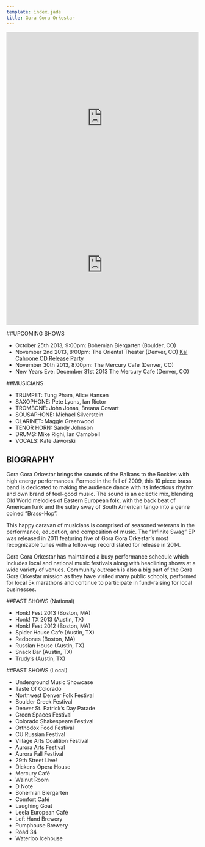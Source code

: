 ```yaml
---
template: index.jade
title: Gora Gora Orkestar
---
```

<iframe width="100%" height="450" scrolling="no" frameborder="0"
  src="https://w.soundcloud.com/player/?url=http%3A%2F%2Fapi.soundcloud.com%2Fplaylists%2F6602692&color=424242&auto_play=false&show_artwork=true">
</iframe>
<iframe width="100%" height="315" frameborder="0" allowfullscreen="allowfullscreen" src="http://www.youtube.com/embed/ELbkS-Kj4Z0?rel=0">
</iframe>

##UPCOMING SHOWS

* October 25th 2013, 9:00pm: Bohemian Biergarten (Boulder, CO)
* November 2nd 2013, 8:00pm: The Oriental Theater (Denver, CO) [Kal Cahoone CD Release Party](http://holdmyticket.com/event/150736)
* November 30th 2013, 8:00pm: The Mercury Cafe (Denver, CO)
* New Years Eve: December 31st 2013 The Mercury Cafe (Denver, CO)

##MUSICIANS
* TRUMPET: Tung Pham, Alice Hansen
* SAXOPHONE: Pete Lyons, Ian Rictor
* TROMBONE: John Jonas, Breana Cowart
* SOUSAPHONE: Michael Silverstein
* CLARINET: Maggie Greenwood
* TENOR HORN: Sandy Johnson
* DRUMS: Mike Righi, Ian Campbell
* VOCALS: Kate Jaworski

## BIOGRAPHY

Gora Gora Orkestar brings the sounds of the Balkans to the Rockies with high energy performances. Formed in the fall of 2009, this 10 piece brass band is dedicated to making the audience dance with its infectious rhythm and own brand of feel-good music. The sound is an eclectic mix, blending Old World melodies of Eastern European folk, with the back beat of American funk and the sultry sway of South American tango into a genre coined “Brass-Hop”.

This happy caravan of musicians is comprised of seasoned veterans in the performance, education, and composition of music. The “Infinite Swag” EP was released in 2011 featuring five of Gora Gora Orkestar’s most recognizable tunes with a follow-up record slated for release in 2014.

Gora Gora Orkestar has maintained a busy performance schedule which includes local and national music festivals along with headlining shows at a wide variety of venues. Community outreach is also a big part of the Gora Gora Orkestar mission as they have visited many public schools, performed for local 5k marathons and continue to participate in fund-raising for local businesses.

##PAST SHOWS (National)
* Honk! Fest 2013 (Boston, MA)
* Honk! TX 2013 (Austin, TX)
* Honk! Fest 2012 (Boston, MA)
* Spider House Cafe (Austin, TX)
* Redbones (Boston, MA)
* Russian House (Austin, TX)
* Snack Bar (Austin, TX)
* Trudy’s (Austin, TX)

##PAST SHOWS (Local)
* Underground Music Showcase
* Taste Of Colorado
* Northwest Denver Folk Festival
* Boulder Creek Festival
* Denver St. Patrick’s Day Parade
* Green Spaces Festival
* Colorado Shakespeare Festival
* Orthodox Food Festival
* CU Russian Festival
* Village Arts Coalition Festival
* Aurora Arts Festival
* Aurora Fall Festival
* 29th Street Live!
* Dickens Opera House
* Mercury Café
* Walnut Room
* D Note
* Bohemian Biergarten
* Comfort Café
* Laughing Goat
* Leela European Café
* Left Hand Brewery
* Pumphouse Brewery
* Road 34
* Waterloo Icehouse
